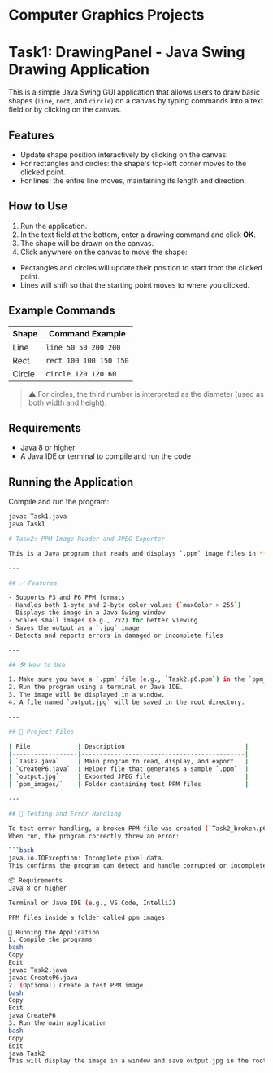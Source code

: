 # Computer Graphics Projects
# Task1: DrawingPanel - Java Swing Drawing Application

This is a simple Java Swing GUI application that allows users to draw basic shapes (`line`, `rect`, and `circle`) on a canvas by typing commands into a text field or by clicking on the canvas.

## Features

- Update shape position interactively by clicking on the canvas:
- For rectangles and circles: the shape's top-left corner moves to the clicked point.
- For lines: the entire line moves, maintaining its length and direction.

## How to Use

1. Run the application.
2. In the text field at the bottom, enter a drawing command and click **OK**.
3. The shape will be drawn on the canvas.
4. Click anywhere on the canvas to move the shape:
 - Rectangles and circles will update their position to start from the clicked point.
 - Lines will shift so that the starting point moves to where you clicked.

## Example Commands

| Shape   | Command Example                |
|---------|--------------------------------|
| Line    | `line 50 50 200 200`           |
| Rect    | `rect 100 100 150 150`         |
| Circle  | `circle 120 120 60`            |

> ⚠️ For circles, the third number is interpreted as the diameter (used as both width and height).

## Requirements

- Java 8 or higher
- A Java IDE or terminal to compile and run the code

## Running the Application

Compile and run the program:

```bash
javac Task1.java
java Task1

# Task2: PPM Image Reader and JPEG Exporter

This is a Java program that reads and displays `.ppm` image files in **P3 (text)** and **P6 (binary)** formats. It supports both 1-byte and 2-byte color components, scales the image for better visibility, and allows the user to export the result as a `.jpg` file.

---

## ✅ Features

- Supports P3 and P6 PPM formats  
- Handles both 1-byte and 2-byte color values (`maxColor > 255`)  
- Displays the image in a Java Swing window  
- Scales small images (e.g., 2x2) for better viewing  
- Saves the output as a `.jpg` image  
- Detects and reports errors in damaged or incomplete files

---

## 🛠 How to Use

1. Make sure you have a `.ppm` file (e.g., `Task2.p6.ppm`) in the `ppm_images/` folder.
2. Run the program using a terminal or Java IDE.
3. The image will be displayed in a window.
4. A file named `output.jpg` will be saved in the root directory.

---

## 📁 Project Files

| File             | Description                                 |
|------------------|---------------------------------------------|
| `Task2.java`     | Main program to read, display, and export   |
| `CreateP6.java`  | Helper file that generates a sample `.ppm`  |
| `output.jpg`     | Exported JPEG file                          |
| `ppm_images/`    | Folder containing test PPM files            |

---

## 🧪 Testing and Error Handling

To test error handling, a broken PPM file was created (`Task2_broken.p6.ppm`) by truncating pixel data.  
When run, the program correctly threw an error:

```bash
java.io.IOException: Incomplete pixel data.
This confirms the program can detect and handle corrupted or incomplete files safely.

📦 Requirements
Java 8 or higher

Terminal or Java IDE (e.g., VS Code, IntelliJ)

PPM files inside a folder called ppm_images

🚀 Running the Application
1. Compile the programs
bash
Copy
Edit
javac Task2.java
javac CreateP6.java
2. (Optional) Create a test PPM image
bash
Copy
Edit
java CreateP6
3. Run the main application
bash
Copy
Edit
java Task2
This will display the image in a window and save output.jpg in the root directory.

